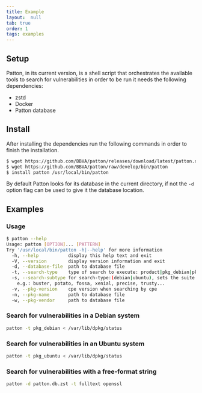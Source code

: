 ```yaml
---
title: Example
layout:  null
tab: true
order: 1
tags: examples
---
```


## Setup

Patton, in its current version, is a shell script that orchestrates the
available tools to search for vulnerabilities in order to be run it needs the
following dependencies:

- zstd
- Docker
- Patton database

## Install

After installing the dependencies run the following commands in order to finish
the installation.

```bash
$ wget https://github.com/BBVA/patton/releases/download/latest/patton.db.zst
$ wget https://github.com/BBVA/patton/raw/develop/bin/patton
$ install patton /usr/local/bin/patton
```

By default Patton looks for its database in the current directory, if not the
`` -d `` option flag can be used to give it the database location.

## Examples

### Usage

```bash
$ patton --help
Usage: patton [OPTION]... [PATTERN]
Try '/usr/local/bin/patton -h|--help' for more information
  -h, --help           display this help text and exit
  -V, --version        display version information and exit
  -d, --database-file  path to database file
  -t, --search-type    type of search to execute: product|pkg_debian|pkg_ubuntu|fulltext
  -s, --search-subtype for search-type:(debian|ubuntu), sets the suite
    e.g.: buster, potato, fossa, xenial, precise, trusty...
  -v, --pkg-version    cpe version when searching by cpe
  -n, --pkg-name       path to database file
  -w, --pkg-vendor     path to database file
```

### Search for vulnerabilities in a Debian system

```bash
patton -t pkg_debian < /var/lib/dpkg/status
```

### Search for vulnerabilities in an Ubuntu system

```bash
patton -t pkg_ubuntu < /var/lib/dpkg/status
```

### Search for vulnerabilities with a free-format string

```bash
patton -d patton.db.zst -t fulltext openssl
```
